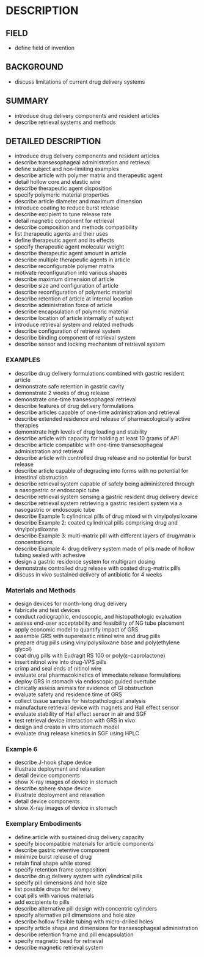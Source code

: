 # DESCRIPTION

## FIELD

- define field of invention

## BACKGROUND

- discuss limitations of current drug delivery systems

## SUMMARY

- introduce drug delivery components and resident articles
- describe retrieval systems and methods

## DETAILED DESCRIPTION

- introduce drug delivery components and resident articles
- describe transesophageal administration and retrieval
- define subject and non-limiting examples
- describe article with polymer matrix and therapeutic agent
- detail hollow core and elastic wire
- describe therapeutic agent disposition
- specify polymeric material properties
- describe article diameter and maximum dimension
- introduce coating to reduce burst release
- describe excipient to tune release rate
- detail magnetic component for retrieval
- describe composition and methods compatibility
- list therapeutic agents and their uses
- define therapeutic agent and its effects
- specify therapeutic agent molecular weight
- describe therapeutic agent amount in article
- describe multiple therapeutic agents in article
- describe reconfigurable polymer matrix
- motivate reconfiguration into various shapes
- describe maximum dimension of article
- describe size and configuration of article
- describe reconfiguration of polymeric material
- describe retention of article at internal location
- describe administration force of article
- describe encapsulation of polymeric material
- describe location of article internally of subject
- introduce retrieval system and related methods
- describe configuration of retrieval system
- describe binding component of retrieval system
- describe sensor and locking mechanism of retrieval system

### EXAMPLES

- describe drug delivery formulations combined with gastric resident article
- demonstrate safe retention in gastric cavity
- demonstrate 2 weeks of drug release
- demonstrate one-time transesophageal retrieval
- describe features of drug delivery formulations
- describe articles capable of one-time administration and retrieval
- describe extended residence and release of pharmacologically active therapies
- demonstrate high levels of drug loading and stability
- describe article with capacity for holding at least 10 grams of API
- describe article compatible with one-time transesophageal administration and retrieval
- describe article with controlled drug release and no potential for burst release
- describe article capable of degrading into forms with no potential for intestinal obstruction
- describe retrieval system capable of safely being administered through a nasogastric or endoscopic tube
- describe retrieval system sensing a gastric resident drug delivery device
- describe retrieval system retrieving a gastric resident system via a nasogastric or endoscopic tube
- describe Example 1: cylindrical pills of drug mixed with vinylpolysiloxane
- describe Example 2: coated cylindrical pills comprising drug and vinylpolysiloxane
- describe Example 3: multi-matrix pill with different layers of drug/matrix concentrations
- describe Example 4: drug delivery system made of pills made of hollow tubing sealed with adhesive
- design a gastric residence system for multigram dosing
- demonstrate controlled drug release with coated drug-matrix pills
- discuss in vivo sustained delivery of antibiotic for 4 weeks

### Materials and Methods

- design devices for month-long drug delivery
- fabricate and test devices
- conduct radiographic, endoscopic, and histopathologic evaluation
- assess end-user acceptability and feasibility of NG tube placement
- apply economic model to quantify impact of GRS
- assemble GRS with superelastic nitinol wire and drug pills
- prepare drug pills using vinylpolysiloxane base and poly(ethylene glycol)
- coat drug pills with Eudragit RS 100 or poly(ε-caprolactone)
- insert nitinol wire into drug-VPS pills
- crimp and seal ends of nitinol wire
- evaluate oral pharmacokinetics of immediate release formulations
- deploy GRS in stomach via endoscopic guided overtube
- clinically assess animals for evidence of GI obstruction
- evaluate safety and residence time of GRS
- collect tissue samples for histopathological analysis
- manufacture retrieval device with magnets and Hall effect sensor
- evaluate stability of Hall effect sensor in air and SGF
- test retrieval device interaction with GRS in vivo
- design and create in vitro stomach model
- evaluate drug release kinetics in SGF using HPLC

### Example 6

- describe J-hook shape device
- illustrate deployment and relaxation
- detail device components
- show X-ray images of device in stomach
- describe sphere shape device
- illustrate deployment and relaxation
- detail device components
- show X-ray images of device in stomach

### Exemplary Embodiments

- define article with sustained drug delivery capacity
- specify biocompatible materials for article components
- describe gastric retentive component
- minimize burst release of drug
- retain final shape while stored
- specify retention frame composition
- describe drug delivery system with cylindrical pills
- specify pill dimensions and hole size
- list possible drugs for delivery
- coat pills with various materials
- add excipients to pills
- describe alternative pill design with concentric cylinders
- specify alternative pill dimensions and hole size
- describe hollow flexible tubing with micro-drilled holes
- specify article shape and dimensions for transesophageal administration
- describe retention frame and pill encapsulation
- specify magnetic bead for retrieval
- describe magnetic retrieval system

